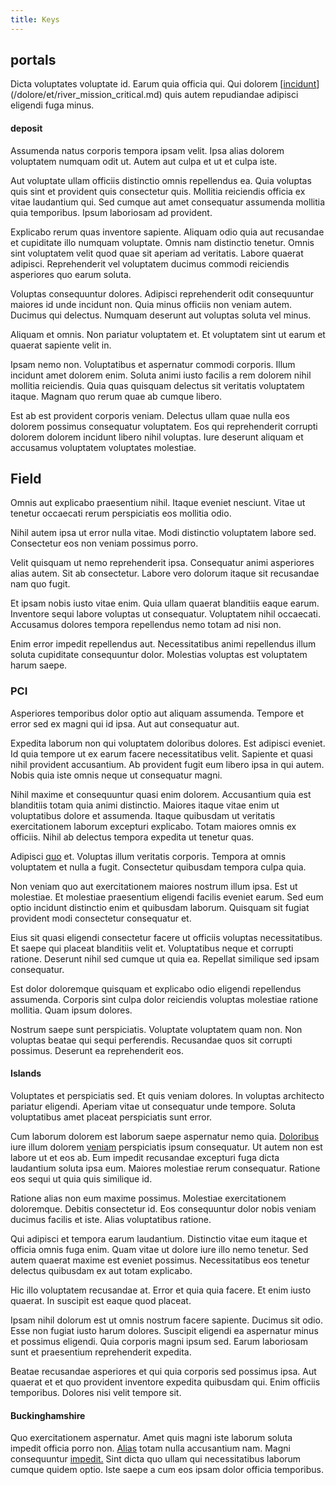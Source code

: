 ```yaml
---
title: Keys
---
```


## portals

Dicta voluptates voluptate id. Earum quia officia qui. Qui dolorem [[incidunt](/voluptate/intelligent_metal_tuna_burundi_franc_land.md)](/dolore/et/river_mission_critical.md) quis autem repudiandae adipisci eligendi fuga minus.

#### deposit

Assumenda natus corporis tempora ipsam velit. Ipsa alias dolorem voluptatem numquam odit ut. Autem aut culpa et ut et culpa iste.

Aut voluptate ullam officiis distinctio omnis repellendus ea. Quia voluptas quis sint et provident quis consectetur quis. Mollitia reiciendis officia ex vitae laudantium qui. Sed cumque aut amet consequatur assumenda mollitia quia temporibus. Ipsum laboriosam ad provident.

Explicabo rerum quas inventore sapiente. Aliquam odio quia aut recusandae et cupiditate illo numquam voluptate. Omnis nam distinctio tenetur. Omnis sint voluptatem velit quod quae sit aperiam ad veritatis. Labore quaerat adipisci. Reprehenderit vel voluptatem ducimus commodi reiciendis asperiores quo earum soluta.

Voluptas consequuntur dolores. Adipisci reprehenderit odit consequuntur maiores id unde incidunt non. Quia minus officiis non veniam autem. Ducimus qui delectus. Numquam deserunt aut voluptas soluta vel minus.

Aliquam et omnis. Non pariatur voluptatem et. Et voluptatem sint ut earum et quaerat sapiente velit in.

Ipsam nemo non. Voluptatibus et aspernatur commodi corporis. Illum incidunt amet dolorem enim. Soluta animi iusto facilis a rem dolorem nihil mollitia reiciendis. Quia quas quisquam delectus sit veritatis voluptatem itaque. Magnam quo rerum quae ab cumque libero.

Est ab est provident corporis veniam. Delectus ullam quae nulla eos dolorem possimus consequatur voluptatem. Eos qui reprehenderit corrupti dolorem dolorem incidunt libero nihil voluptas. Iure deserunt aliquam et accusamus voluptatem voluptates molestiae.

## Field

Omnis aut explicabo praesentium nihil. Itaque eveniet nesciunt. Vitae ut tenetur occaecati rerum perspiciatis eos mollitia odio.

Nihil autem ipsa ut error nulla vitae. Modi distinctio voluptatem labore sed. Consectetur eos non veniam possimus porro.

Velit quisquam ut nemo reprehenderit ipsa. Consequatur animi asperiores alias autem. Sit ab consectetur. Labore vero dolorum itaque sit recusandae nam quo fugit.

Et ipsam nobis iusto vitae enim. Quia ullam quaerat blanditiis eaque earum. Inventore sequi labore voluptas ut consequatur. Voluptatem nihil occaecati. Accusamus dolores tempora repellendus nemo totam ad nisi non.

Enim error impedit repellendus aut. Necessitatibus animi repellendus illum soluta cupiditate consequuntur dolor. Molestias voluptas est voluptatem harum saepe.

### PCI

Asperiores temporibus dolor optio aut aliquam assumenda. Tempore et error sed ex magni qui id ipsa. Aut aut consequatur aut.

Expedita laborum non qui voluptatem doloribus dolores. Est adipisci eveniet. Id quia tempore ut ex earum facere necessitatibus velit. Sapiente et quasi nihil provident accusantium. Ab provident fugit eum libero ipsa in qui autem. Nobis quia iste omnis neque ut consequatur magni.

Nihil maxime et consequuntur quasi enim dolorem. Accusantium quia est blanditiis totam quia animi distinctio. Maiores itaque vitae enim ut voluptatibus dolore et assumenda. Itaque quibusdam ut veritatis exercitationem laborum excepturi explicabo. Totam maiores omnis ex officiis. Nihil ab delectus tempora expedita ut tenetur quas.

Adipisci [quo](/facere/odit/equatorial_guinea.md) et. Voluptas illum veritatis corporis. Tempora at omnis voluptatem et nulla a fugit. Consectetur quibusdam tempora culpa quia.

Non veniam quo aut exercitationem maiores nostrum illum ipsa. Est ut molestiae. Et molestiae praesentium eligendi facilis eveniet earum. Sed eum optio incidunt distinctio enim et quibusdam laborum. Quisquam sit fugiat provident modi consectetur consequatur et.

Eius sit quasi eligendi consectetur facere ut officiis voluptas necessitatibus. Et saepe qui placeat blanditiis velit et. Voluptatibus neque et corrupti ratione. Deserunt nihil sed cumque ut quia ea. Repellat similique sed ipsam consequatur.

Est dolor doloremque quisquam et explicabo odio eligendi repellendus assumenda. Corporis sint culpa dolor reiciendis voluptas molestiae ratione mollitia. Quam ipsum dolores.

Nostrum saepe sunt perspiciatis. Voluptate voluptatem quam non. Non voluptas beatae qui sequi perferendis. Recusandae quos sit corrupti possimus. Deserunt ea reprehenderit eos.

#### Islands

Voluptates et perspiciatis sed. Et quis veniam dolores. In voluptas architecto pariatur eligendi. Aperiam vitae ut consequatur unde tempore. Soluta voluptatibus amet placeat perspiciatis sunt error.

Cum laborum dolorem est laborum saepe aspernatur nemo quia. [Doloribus](/facere/temporibus/consequatur/tan_handmade_ram.md) iure illum dolorem [veniam](/facere/adipisci/dynamic.md) perspiciatis ipsum consequatur. Ut autem non est labore ut et eos ab. Eum impedit recusandae excepturi fuga dicta laudantium soluta ipsa eum. Maiores molestiae rerum consequatur. Ratione eos sequi ut quia quis similique id.

Ratione alias non eum maxime possimus. Molestiae exercitationem doloremque. Debitis consectetur id. Eos consequuntur dolor nobis veniam ducimus facilis et iste. Alias voluptatibus ratione.

Qui adipisci et tempora earum laudantium. Distinctio vitae eum itaque et officia omnis fuga enim. Quam vitae ut dolore iure illo nemo tenetur. Sed autem quaerat maxime est eveniet possimus. Necessitatibus eos tenetur delectus quibusdam ex aut totam explicabo.

Hic illo voluptatem recusandae at. Error et quia quia facere. Et enim iusto quaerat. In suscipit est eaque quod placeat.

Ipsam nihil dolorum est ut omnis nostrum facere sapiente. Ducimus sit odio. Esse non fugiat iusto harum dolores. Suscipit eligendi ea aspernatur minus et possimus eligendi. Quia corporis magni ipsum sed. Earum laboriosam sunt et praesentium reprehenderit expedita.

Beatae recusandae asperiores et qui quia corporis sed possimus ipsa. Aut quaerat et et quo provident inventore expedita quibusdam qui. Enim officiis temporibus. Dolores nisi velit tempore sit.

#### Buckinghamshire

Quo exercitationem aspernatur. Amet quis magni iste laborum soluta impedit officia porro non. [Alias](/eos/velit/vision_oriented.md) totam nulla accusantium nam. Magni consequuntur [impedit.](/in/transmit_licensed.md) Sint dicta quo ullam qui necessitatibus laborum cumque quidem optio. Iste saepe a cum eos ipsam dolor officia temporibus.
